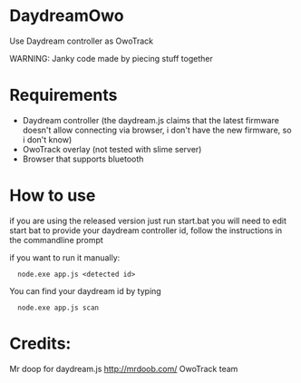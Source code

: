 # DaydreamOwo
 Use Daydream controller as OwoTrack

WARNING: Janky code made by piecing stuff together

# Requirements
 * Daydream controller (the daydream.js claims that the latest firmware doesn't allow connecting via browser, i don't have the new firmware, so i don't know)
 * OwoTrack overlay (not tested with slime server)
 * Browser that supports bluetooth

# How to use
if you are using the released version just run start.bat
you will need to edit start bat to provide your daydream controller id, follow the instructions in the commandline prompt


if you want to run it manually:
```
  node.exe app.js <detected id>
```

You can find your daydream id by typing

```
  node.exe app.js scan
```



# Credits:
Mr doop for daydream.js http://mrdoob.com/
OwoTrack team

